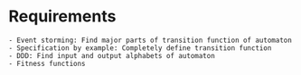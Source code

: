 # Requirements

```admonish info "Ideas"
- Event storming: Find major parts of transition function of automaton
- Specification by example: Completely define transition function
- DDD: Find input and output alphabets of automaton
- Fitness functions
```
